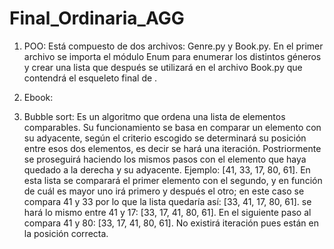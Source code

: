 # Final_Ordinaria_AGG

1) POO:
       Está compuesto de dos archivos: Genre.py y Book.py. En el primer archivo se importa el módulo Enum para enumerar los distintos géneros y crear una lista que después se utilizará en el archivo Book.py que contendrá el esqueleto final de .

2) Ebook:
3) Bubble sort: Es un algoritmo que ordena una lista de elementos comparables. Su funcionamiento se basa en comparar un elemento con su adyacente, según el criterio escogido se determinará su posición entre esos dos elementos, es decir se hará una iteración. Postriormente se proseguirá haciendo los mismos pasos con el elemento que haya quedado a la derecha y su adyacente.
   Ejemplo: [41, 33, 17, 80, 61]. En esta lista se comparará el primer elemento con el segundo, y en función de cuál es mayor  uno irá primero y después el otro; en este caso se compara 41 y 33 por lo que la lista quedaría así: [33, 41, 17, 80, 61].
se hará lo mismo entre 41 y 17: [33, 17, 41, 80, 61]. En el siguiente paso al compara 41 y 80: [33, 17, 41, 80, 61]. No existirá iteración pues están en la posición correcta.

       
